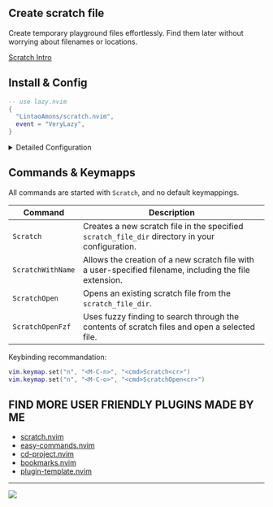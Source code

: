 ## Create scratch file

Create temporary playground files effortlessly. Find them later without worrying about filenames or locations.

[Scratch Intro](https://github.com/LintaoAmons/scratch.nvim/assets/95092244/c1adff70-c8c5-4594-80e3-18d3e6b24d7a)

## Install & Config

```lua
-- use lazy.nvim
{
  "LintaoAmons/scratch.nvim",
  event = "VeryLazy",
}
```

<details>
<summary>Detailed Configuration</summary>

Check my [neovim config](https://github.com/LintaoAmons/CoolStuffes/blob/main/nvim/.config/nvim/lua/plugins/editor-enhance/scratch.lua) as real life example

```lua
return {
	"LintaoAmons/scratch.nvim",
	config = function()
		require("scratch").setup({
			scratch_file_dir = vim.fn.stdpath("cache") .. "/scratch.nvim", -- where your scratch files will be put
			filetypes = { "lua", "js", "sh", "ts" }, -- you can simply put filetype here
			filetype_details = { -- or, you can have more control here
				json = {}, -- empty table is fine
                ["project-name.md"] = {
                    subdir = "project-name" -- group scratch files under specific sub folder
                },
				["yaml"] = {},
				go = {
					requireDir = true, -- true if each scratch file requires a new directory
					filename = "main", -- the filename of the scratch file in the new directory
					content = { "package main", "", "func main() {", "  ", "}" },
					cursor = {
						location = { 4, 2 },
						insert_mode = true,
					},
				},
			},
			window_cmd = "rightbelow vsplit", -- 'vsplit' | 'split' | 'edit' | 'tabedit' | 'rightbelow vsplit'
			use_telescope = true,
			localKeys = {
				{
					filenameContains = { "sh" },
					LocalKeys = {
						{
							cmd = "<CMD>RunShellCurrentLine<CR>",
							key = "<C-r>",
							modes = { "n", "i", "v" },
						},
					},
				},
			},
		})
	end,
	event = "VeryLazy",
}
```

### Modify config at runtime, no need to restart nvim

To check your current configuration, simply run `lua = vim.g.scratch_config`

And if you want to modify the config, for example add a new filetype. just run the `setup` function with your updated config again.

I normally change the config firstly then selecte the setup function, then run `:'<,'>source` to call the function

Or you can change the `vim.g.scratch_config` global veriable directly

</details>

## Commands & Keymapps

All commands are started with `Scratch`, and no default keymappings.

| Command           | Description                                                                                             |
| ----------------- | ------------------------------------------------------------------------------------------------------- |
| `Scratch`         | Creates a new scratch file in the specified `scratch_file_dir` directory in your configuration.         |
| `ScratchWithName` | Allows the creation of a new scratch file with a user-specified filename, including the file extension. |
| `ScratchOpen`     | Opens an existing scratch file from the `scratch_file_dir`.                                             |
| `ScratchOpenFzf`  | Uses fuzzy finding to search through the contents of scratch files and open a selected file.            |

Keybinding recommandation:

```lua
vim.keymap.set("n", "<M-C-n>", "<cmd>Scratch<cr>")
vim.keymap.set("n", "<M-C-o>", "<cmd>ScratchOpen<cr>")
```

## FIND MORE USER FRIENDLY PLUGINS MADE BY ME

- [scratch.nvim](https://github.com/LintaoAmons/scratch.nvim)
- [easy-commands.nvim](https://github.com/LintaoAmons/easy-commands.nvim)
- [cd-project.nvim](https://github.com/LintaoAmons/cd-project.nvim)
- [bookmarks.nvim](https://github.com/LintaoAmons/bookmarks.nvim)
- [plugin-template.nvim](https://github.com/LintaoAmons/plugin-template.nvim)

---

<a href="https://lintao-index.pages.dev/getSupport/">
    <img src="https://img.shields.io/badge/sponsor-30363D?style=for-the-badge&logo=GitHub-Sponsors&logoColor=#white" />
</a>
